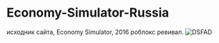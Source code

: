 # Economy-Simulator-Russia

исходник сайта, Economy Simulator, 2016 роблокс ревивал.
![DSFAD](https://github.com/user-attachments/assets/918305e6-b1df-49fe-a840-a1a016b640eb)
